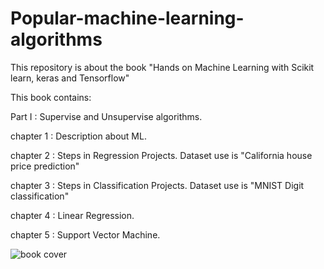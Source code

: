 # Popular-machine-learning-algorithms
This repository is about the book "Hands on Machine Learning with Scikit learn, keras and Tensorflow"

This book contains:


Part I : Supervise and Unsupervise algorithms.

  chapter 1 : Description about ML.
  
  chapter 2 : Steps in Regression Projects. Dataset use is "California house price prediction"
  
  chapter 3 : Steps in Classification Projects. Dataset use is "MNIST Digit classification"
  
  chapter 4 : Linear Regression.
  
  chapter 5 : Support Vector Machine.

![book cover](https://user-images.githubusercontent.com/89386936/182593053-7be0cde6-8f8f-4f12-a10e-fe032b4dba81.jpg)

